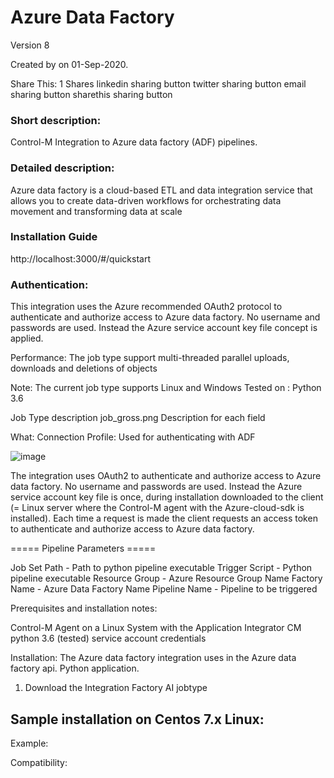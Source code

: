 # Azure Data Factory
Version 8

Created by  on 01-Sep-2020.

Share This:
1
Shares
linkedin sharing button twitter sharing button email sharing button sharethis sharing button
 
### Short description:
Control-M Integration to Azure data factory (ADF) pipelines.
 
### Detailed description:
Azure data factory is a cloud-based ETL and data integration service that allows you to create data-driven workflows for orchestrating data movement 
and transforming data at scale 

### Installation Guide
http://localhost:3000/#/quickstart
 
### Authentication:
This integration uses the Azure recommended OAuth2 protocol to authenticate and authorize access to Azure data factory.
No username and passwords are used. Instead the Azure service account key file concept is applied.
 
Performance:
The job type support multi-threaded parallel uploads, downloads and deletions of objects
 
Note:
The current job type supports Linux and Windows
Tested on : Python 3.6
 
Job Type description
job_gross.png
Description for each field
 
What:
Connection Profile: Used for authenticating with ADF

![image](/uploads/dd5e50f9432cdc69bcdb3c126796f25a/image.png)

The integration uses OAuth2 to authenticate and authorize access to Azure data factory.
No username and passwords are used. Instead the Azure service account key file is once, during installation downloaded to the client (= Linux server where the Control-M agent with the Azure-cloud-sdk is installed). Each time a request is made the client requests an access token to authenticate and authorize access to Azure data factory.
 
===== Pipeline Parameters =====

Job Set Path - Path to python pipeline executable
Trigger Script - Python pipeline executable
Resource Group - Azure Resource Group Name
Factory Name - Azure Data Factory Name
Pipeline Name - Pipeline to be triggered
 
Prerequisites and installation notes:
 
Control-M Agent on a Linux System with the Application Integrator CM
python 3.6 (tested)
service account credentials
 
Installation:
The Azure data factory integration uses in the Azure data factory api. Python application.
 
1. Download the Integration Factory AI jobtype 
 
## Sample installation on Centos 7.x Linux:
 
Example:
 
 
Compatibility:
